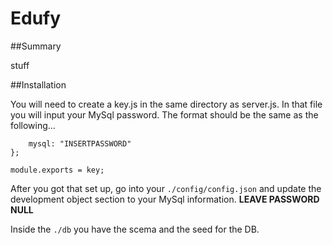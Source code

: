 # Edufy

##Summary

stuff

##Installation

You will need to create a key.js in the same directory as server.js. In that file you will input your MySql password. The format should be the same as the following...

```var key = {
	mysql: "INSERTPASSWORD"
};

module.exports = key;
```

After you got that set up, go into your ```./config/config.json``` and update the development object section to your MySql information. **LEAVE PASSWORD NULL**

Inside the ```./db``` you have the scema and the seed for the DB.
